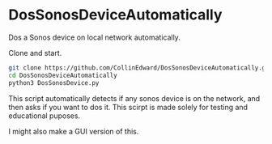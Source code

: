 # DosSonosDeviceAutomatically
Dos a Sonos device on local network automatically.

Clone and start.
```bash
git clone https://github.com/CollinEdward/DosSonosDeviceAutomatically.git
cd DosSonosDeviceAutomatically
python3 DosSonosDevice.py
```

This script automatically detects if any sonos device is on the network, and then asks if you want to dos it.
This scirpt is made solely for testing and educational puposes.

I might also make a GUI version of this.
